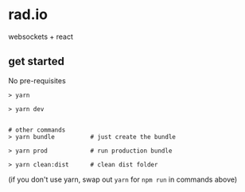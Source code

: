 # rad.io
websockets + react

## get started
No pre-requisites

```
> yarn

> yarn dev


# other commands
> yarn bundle          # just create the bundle

> yarn prod            # run production bundle

> yarn clean:dist      # clean dist folder

```

(if you don't use yarn, swap out `yarn` for `npm run` in commands above)